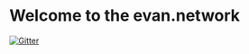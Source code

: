 # Welcome to the evan.network


[![Gitter](https://img.shields.io/gitter/room/evannetwork/evannetwork.svg?style=flat-square)](https://gitter.im/evannetwork)
